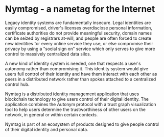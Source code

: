 # Nymtag - a nametag for the Internet

Legacy identity systems are fundamentally insecure. Legal identities are easily compromised, driver's licenses overdisclose personal information, certificate authorities do not provide meaningful security, domain names can be seized by registrars at-will, and people are often forced to create new identities for every online service they use, or else compromise their privacy by using a "social sign on" service which only serves to give more control to massively centralized data silos. 

A new kind of identity system is needed, one that respects a user's autonomy rather than compromising it. This identity system would give users full control of their identity and have them interact with each other as peers in a distributed network rather than spokes attached to a centralized control hub. 

Nymtag is a distributed identity management application that uses blockchain technology to give users control of their digital identity. The application combines the Autonym protocol with a trust graph visualization tool to help users determine the trustworthiness of other users on the network, in general or within certain contexts. 

Nymtag is part of an ecosystem of products designed to give people control of their digital identity and personal data.
